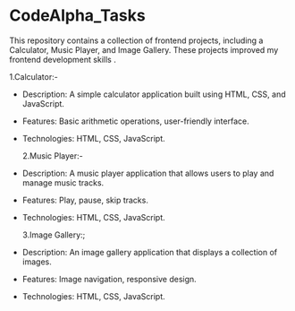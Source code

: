 # CodeAlpha_Tasks
This repository contains a collection of frontend projects, including a Calculator, Music Player, and Image Gallery. These projects improved my frontend development skills .
 
 1.Calculator:-
- Description: A simple calculator application built using HTML, CSS, and JavaScript.
- Features: Basic arithmetic operations, user-friendly interface.
- Technologies: HTML, CSS, JavaScript.

  2.Music Player:-
- Description: A music player application that allows users to play and manage music tracks.
- Features: Play, pause, skip tracks.
- Technologies: HTML, CSS, JavaScript.

  3.Image Gallery:;
- Description: An image gallery application that displays a collection of images.
- Features: Image navigation, responsive design.
- Technologies: HTML, CSS, JavaScript.

